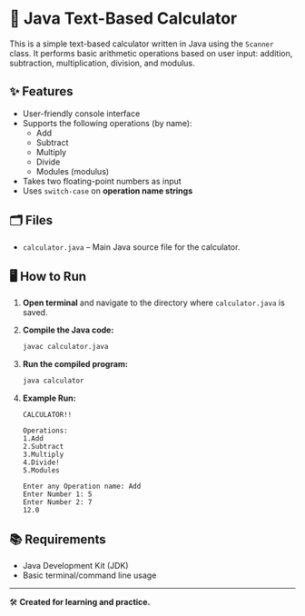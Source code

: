 # 🧮 Java Text-Based Calculator

This is a simple text-based calculator written in Java using the `Scanner` class. It performs basic arithmetic operations based on user input: addition, subtraction, multiplication, division, and modulus.

## ✨ Features

- User-friendly console interface
- Supports the following operations (by name):
  - Add
  - Subtract
  - Multiply
  - Divide
  - Modules (modulus)
- Takes two floating-point numbers as input
- Uses `switch-case` on **operation name strings**

## 🗂️ Files

- `calculator.java` – Main Java source file for the calculator.

## 🖥️ How to Run

1. **Open terminal** and navigate to the directory where `calculator.java` is saved.

2. **Compile the Java code:**
   ```bash
   javac calculator.java
   ```

3. **Run the compiled program:**
   ```bash
   java calculator
   ```

4. **Example Run:**
   ```
   CALCULATOR!!

   Operations:
   1.Add
   2.Subtract
   3.Multiply
   4.Divide!
   5.Modules

   Enter any Operation name: Add
   Enter Number 1: 5
   Enter Number 2: 7
   12.0
   ```


## 📚 Requirements

- Java Development Kit (JDK)
- Basic terminal/command line usage

---

🛠️ **Created for learning and practice.**
